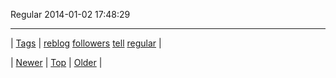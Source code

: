 <!--
title: Regular 2014-01-02 17
date: 2020-06-28T15:27:00.218Z
tags: reblog, followers, tell, regular
-->


Regular 2014-01-02 17:48:29



<!--BOTTOM-POST-NAVIGATION-->
---

| [Tags](tags.md) | [reblog](tag-reblog.md) [followers](tag-followers.md) [tell](tag-tell.md) [regular](tag-regular.md) |

| [Newer](71980009199.md) | [Top](index.md) | [Older](71981549833.md) |